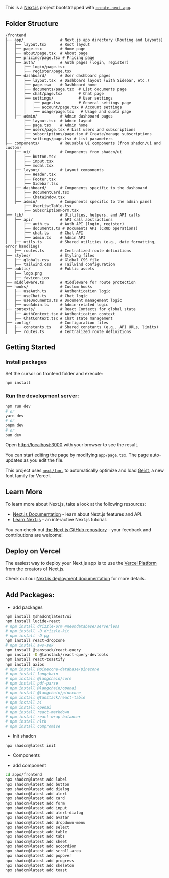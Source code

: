 This is a [Next.js](https://nextjs.org) project bootstrapped with [`create-next-app`](https://nextjs.org/docs/app/api-reference/cli/create-next-app).

## Folder Structure
```
/frontend
├── app/                # Next.js app directory (Routing and Layouts)
│   ├── layout.tsx      # Root layout
│   ├── page.tsx        # Home page
│   ├── about/page.tsx  # About page
│   ├── pricing/page.tsx # Pricing page
│   ├── auth/           # Auth pages (login, register)
│   │   ├── login/page.tsx
│   │   ├── register/page.tsx
│   ├── dashboard/      # User dashboard pages
│   │   ├── layout.tsx  # Dashboard layout (with Sidebar, etc.)
│   │   ├── page.tsx    # Dashboard home
│   │   ├── documents/page.tsx  # List documents page
│   │   ├── chat/page.tsx       # Chat page
│   │   ├── settings/           # User settings
│   │   │   ├── page.tsx        # General settings page
│   │   │   ├── account/page.tsx # Account settings
│   │   │   ├── usage/page.tsx   # Usage and quota page
│   ├── admin/          # Admin dashboard pages
│       ├── layout.tsx  # Admin layout
│       ├── page.tsx    # Admin home
│       ├── users/page.tsx # List users and subscriptions
│       ├── subscriptions/page.tsx # Create/manage subscriptions
│       ├── settings/page.tsx # List parameters
├── components/         # Reusable UI components (from shadcn/ui and custom)
│   ├── ui/             # Components from shadcn/ui
│   │   ├── button.tsx
│   │   ├── input.tsx
│   │   ├── modal.tsx
│   ├── layout/         # Layout components
│   │   ├── Header.tsx
│   │   ├── Footer.tsx
│   │   ├── Sidebar.tsx
│   ├── dashboard/      # Components specific to the dashboard
│   │   ├── DocumentCard.tsx
│   │   ├── ChatWindow.tsx
│   ├── admin/          # Components specific to the admin panel
│       ├── UserListTable.tsx
│       ├── SubscriptionForm.tsx
├── lib/                # Utilities, helpers, and API calls
│   ├── api/            # API call abstractions
│   │   ├── auth.ts     # Auth API (login, register)
│   │   ├── documents.ts # Documents API (CRUD operations)
│   │   ├── chat.ts     # Chat API
│   │   ├── admin.ts    # Admin API
│   ├── utils.ts        # Shared utilities (e.g., date formatting, error handling)
│   ├── routes.ts       # Centralized route definitions
├── styles/             # Styling files
│   ├── globals.css     # Global CSS file
│   ├── tailwind.css    # Tailwind configuration
├── public/             # Public assets
│   ├── logo.png
│   ├── favicon.ico
├── middleware.ts       # Middleware for route protection
├── hooks/              # Custom hooks
│   ├── useAuth.ts      # Authentication logic
│   ├── useChat.ts      # Chat logic
│   ├── useDocuments.ts # Document management logic
│   ├── useAdmin.ts     # Admin-related logic
├── contexts/           # React Contexts for global state
│   ├── AuthContext.tsx # Authentication context
│   ├── ChatContext.tsx # Chat state management
├── config/             # Configuration files
│   ├── constants.ts    # Shared constants (e.g., API URLs, limits)
│   ├── routes.ts       # Centralized route definitions

```

## Getting Started

### Install packages
Set the cursor on frontend folder and execute:

```bash
npm install
```

### Run the development server:

```bash
npm run dev
# or
yarn dev
# or
pnpm dev
# or
bun dev
```

Open [http://localhost:3000](http://localhost:3000) with your browser to see the result.

You can start editing the page by modifying `app/page.tsx`. The page auto-updates as you edit the file.

This project uses [`next/font`](https://nextjs.org/docs/app/building-your-application/optimizing/fonts) to automatically optimize and load [Geist](https://vercel.com/font), a new font family for Vercel.

## Learn More

To learn more about Next.js, take a look at the following resources:

- [Next.js Documentation](https://nextjs.org/docs) - learn about Next.js features and API.
- [Learn Next.js](https://nextjs.org/learn) - an interactive Next.js tutorial.

You can check out [the Next.js GitHub repository](https://github.com/vercel/next.js) - your feedback and contributions are welcome!

## Deploy on Vercel

The easiest way to deploy your Next.js app is to use the [Vercel Platform](https://vercel.com/new?utm_medium=default-template&filter=next.js&utm_source=create-next-app&utm_campaign=create-next-app-readme) from the creators of Next.js.

Check out our [Next.js deployment documentation](https://nextjs.org/docs/app/building-your-application/deploying) for more details.


## Add Packages:
- add packages
```bash
npm install @shadcn@latest/ui
npm install lucide-react
# npm install drizzle-orm @neondatabase/serverless
# npm install -D drizzle-kit
# npm install -D pg
npm install react-dropzone
# npm install aws-sdk
npm install @tanstack/react-query
npm install -D @tanstack/react-query-devtools
npm install react-toastify
npm install axios
# npm install @pinecone-database/pinecone
# npm install langchain
# npm install @langchain/core
# npm install pdf-parse
# npm install @langchain/openai
# npm install @langchain/pinecone
# npm install @tanstack/react-table
# npm install ai
# npm install openai
# npm install react-markdown
# npm install react-wrap-balancer
# npm install nltk
# npm install compromise
```

- Init shadcn
```bash
npx shadcn@latest init
```

- Components

* add component
```bash
cd apps/frontend
npx shadcn@latest add label
npx shadcn@latest add button
npx shadcn@latest add dialog
npx shadcn@latest add alert
npx shadcn@latest add card
npx shadcn@latest add form
npx shadcn@latest add input
npx shadcn@latest add alert-dialog
npx shadcn@latest add avatar
npx shadcn@latest add dropdown-menu
npx shadcn@latest add select
npx shadcn@latest add table
npx shadcn@latest add tabs
npx shadcn@latest add sheet
npx shadcn@latest add accordion
npx shadcn@latest add scroll-area
npx shadcn@latest add popover
npx shadcn@latest add progress
npx shadcn@latest add skeleton
npx shadcn@latest add toast
```
